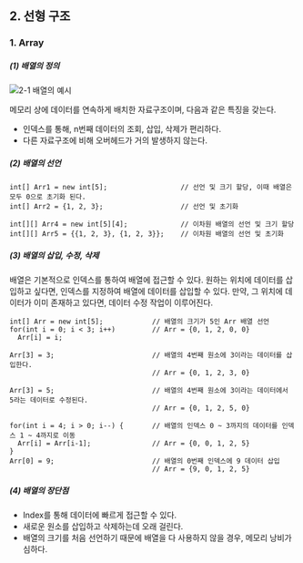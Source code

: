 ## 2. 선형 구조
### 1. Array

##### (1) 배열의 정의
![2-1  배열의 예시](https://user-images.githubusercontent.com/56579239/163790062-09123ae4-dde6-401a-88e6-e9c38ea6b893.png)

메모리 상에 데이터를 연속하게 배치한 자료구조이며, 다음과 같은 특징을 갖는다.
- 인덱스를 통해, n번째 데이터의 조회, 삽입, 삭제가 편리하다.
- 다른 자료구조에 비해 오버헤드가 거의 발생하지 않는다.

##### (2) 배열의 선언
```
int[] Arr1 = new int[5];                  // 선언 및 크기 할당, 이때 배열은 모두 0으로 초기화 된다.
int[] Arr2 = {1, 2, 3};                   // 선언 및 초기화

int[][] Arr4 = new int[5][4];             // 이차원 배열의 선언 및 크기 할당
int[][] Arr5 = {{1, 2, 3}, {1, 2, 3}};    // 이차원 배열의 선언 및 초기화
```

##### (3) 배열의 삽입, 수정, 삭제
배열은 기본적으로 인덱스를 통하여 배열에 접근할 수 있다. 원하는 위치에 데이터를 삽입하고 싶다면, 인덱스를 지정하여 배열에 데이터를 삽입할 수 있다. 만약, 그 위치에 데이터가 이미 존재하고 있다면, 데이터 수정 작업이 이루어진다.

```
int[] Arr = new int[5];            // 배열의 크기가 5인 Arr 배열 선언
for(int i = 0; i < 3; i++)         // Arr = {0, 1, 2, 0, 0}
  Arr[i] = i;                      

Arr[3] = 3;                        // 배열의 4번째 원소에 3이라는 데이터를 삽입한다.
                                   // Arr = {0, 1, 2, 3, 0}

Arr[3] = 5;                        // 배열의 4번째 원소에 3이라는 데이터에서 5라는 데이터로 수정된다.
                                   // Arr = {0, 1, 2, 5, 0}

for(int i = 4; i > 0; i--) {       // 배열의 인덱스 0 ~ 3까지의 데이터를 인덱스 1 ~ 4까지로 이동
  Arr[i] = Arr[i-1];               // Arr = {0, 0, 1, 2, 5}
}
Arr[0] = 9;                        // 배열의 0번째 인덱스에 9 데이터 삽입
                                   // Arr = {9, 0, 1, 2, 5}
```

##### (4) 배열의 장단점
- Index를 통해 데이터에 빠르게 접근할 수 있다.
- 새로운 원소를 삽입하고 삭제하는데 오래 걸린다.
- 배열의 크기를 처음 선언하기 때문에 배열을 다 사용하지 않을 경우, 메모리 낭비가 심하다.


